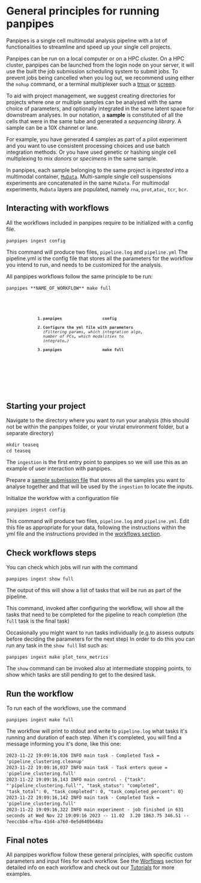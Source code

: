 

General principles for running panpipes 
=====================================


Panpipes is a single cell multimodal analysis pipeline with a lot of functionalities to streamline and speed up your single cell projects.


Panpipes can be run on a local computer or on a HPC cluster. On a HPC cluster, panpipes can be launched from the login node on your server, it will use the built the job submission scheduling system to submit jobs. To prevent jobs being cancelled when you log out, we recommend using either the `nohup` command, or a terminal multiplexer such a [tmux](https://github.com/tmux/tmux/wiki) or [screen](https://www.gnu.org/software/screen/manual/screen.html).

To aid with project management, we suggest creating directories for projects where one or multiple samples can be analysed with the same choice of parameters, and optionally integrated in the same latent space for downstream analyses. 
In our notation, a **sample** is constituted of all the cells that were in the same tube and generated a *sequencing library*. A sample can be a 10X channel or lane.

For example, you have generated 4 samples as part of a pilot experiment and you want to use consistent processing choices and use batch integration methods.
Or you have used genetic or hashing single cell multiplexing to mix *donors* or *specimens* in the same sample. 

In panpipes, each sample belonging to the same project is *ingested* into a multimodal container, [`MuData`](https://github.com/scverse/mudata). Multi-sample single cell suspensions experiments are concatenated in the same `MuData`. 
For multimodal experiments, `MuData` layers are populated, namely `rna`, `prot`,`atac`, `tcr`, `bcr`.

## Interacting with workflows

All the workflows included in panpipes require to be initialized with a config file. 

    panpipes ingest config

This command will produce two files, `pipeline.log` and `pipeline.yml`
The pipeline.yml is the config file that stores all the parameters for the workflow you intend to run, and needs to be customized for the analysis.

All panpipes workflows follow the same principle to be run:

    panpipes **NAME_OF_WORKFLOW** make full

![background_scatter](../img/panpipes_cropped_gif.gif)


## Starting your project

Navigate to the directory where you want to run your analysis (this
should not be within the panpipes folder, or your virutal environment
folder, but a separate directory)

    mkdir teaseq
    cd teaseq

The `ingestion` is the first entry point to panpipes so we will use this as an example of user interaction with panpipes.

Prepare a [sample submission file](setup_for_qc_mm) that stores all the samples you want to analyse together and that will be used by the `ingestion` to locate the inputs.

Initialize the workfow with a configuration file

    panpipes ingest config

This command will produce two files, `pipeline.log` and `pipeline.yml`. Edit this file as appropriate for your data, following the instructions within the yml file and the instructions provided in the [workflows section](../workflows).


## Check workflows steps

You can check which jobs will run with the command

    panpipes ingest show full

The output of this will show a list of tasks that will be run as part of
the pipeline.


This command, invoked after configuring the workflow, will show all the tasks that need to be completed for the pipeline to reach completion (the `full` task is the final task)

Occasionally you might want to run tasks individually (e.g.to assess
outputs before deciding the parameters for the next step) In order to do
this you can run any task in the `show full` list such as:

    panpipes ingest make plot_tenx_metrics


The `show` command can be invoked also at intermediate stopping points, to show which tasks are still pending to get to the desired task.

## Run the workflow

To run each of the workflows, use the command

    panpipes ingest make full

The workflow will print to stdout and write to `pipeline.log` what tasks it's running and duration of each step.
When it's completed, you will find a message informing you it's done, like this one:

    2023-11-22 19:09:16,036 INFO main task - Completed Task = 'pipeline_clustering.cleanup' 
    2023-11-22 19:09:16,037 INFO main task - Task enters queue = 'pipeline_clustering.full' 
    2023-11-22 19:09:16,143 INFO main control - {"task": "'pipeline_clustering.full'", "task_status": "completed", "task_total": 0, "task_completed": 0, "task_completed_percent": 0}
    2023-11-22 19:09:16,142 INFO main task - Completed Task = 'pipeline_clustering.full' 
    2023-11-22 19:09:16,322 INFO main experiment - job finished in 631 seconds at Wed Nov 22 19:09:16 2023 -- 11.02  3.20 1863.75 346.51 -- 7eeccbb4-e7ba-41d4-a760-0e5d640b648a

## Final notes

All panpipes workflow follow these general principles, with specific custom parameters and input files for each workflow. See the [Worflows](https://panpipes-pipelines.readthedocs.io/en/latest/workflows/index.html) section for detailed info on each workflow and check out our [Tutorials](https://panpipes-pipelines.readthedocs.io/en/latest/tutorials/index.html) for more examples.